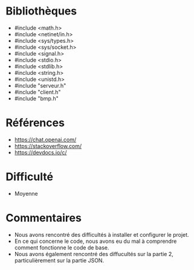 # Bibliothèques
*  #include <math.h>
*  #include <netinet/in.h>
*  #include <sys/types.h>
*  #include <sys/socket.h>
*  #include <signal.h>
*  #include <stdio.h>
*  #include <stdlib.h>
*  #include <string.h>
*  #include <unistd.h>
*  #include "serveur.h"
*  #include "client.h"
*  #include "bmp.h"


# Références
* https://chat.openai.com/
* https://stackoverflow.com/
* https://devdocs.io/c/

# Difficulté
* Moyenne

# Commentaires
* Nous avons rencontré des difficultés à installer et configurer le projet.
* En ce qui concerne le code, nous avons eu du mal à comprendre comment fonctionne le code de base.
* Nous avons également rencontré des diffucultés sur la partie 2, particulièrement sur la partie JSON.